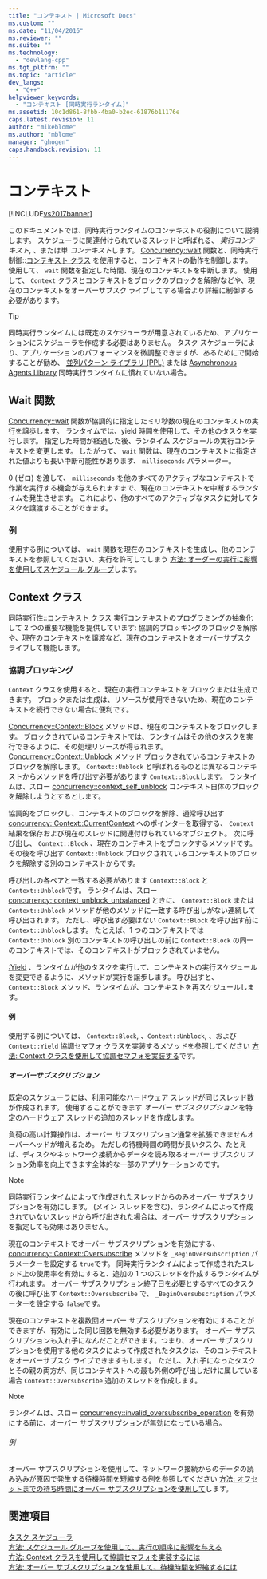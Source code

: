 ```yaml
---
title: "コンテキスト | Microsoft Docs"
ms.custom: ""
ms.date: "11/04/2016"
ms.reviewer: ""
ms.suite: ""
ms.technology: 
  - "devlang-cpp"
ms.tgt_pltfrm: ""
ms.topic: "article"
dev_langs: 
  - "C++"
helpviewer_keywords: 
  - "コンテキスト [同時実行ランタイム]"
ms.assetid: 10c1d861-8fbb-4ba0-b2ec-61876b11176e
caps.latest.revision: 11
author: "mikeblome"
ms.author: "mblome"
manager: "ghogen"
caps.handback.revision: 11
---
```

# コンテキスト
[!INCLUDE[vs2017banner](../../assembler/inline/includes/vs2017banner.md)]

このドキュメントでは、同時実行ランタイムのコンテキストの役割について説明します。 スケジューラに関連付けられているスレッドと呼ばれる、 *実行コンテキスト*, 、または単 *コンテキスト*します。  [Concurrency::wait](../Topic/wait%20Function.md) 関数と、同時実行制御::[コンテキスト クラス](Context%20Class.md) を使用すると、コンテキストの動作を制御します。 使用して、 `wait` 関数を指定した時間、現在のコンテキストを中断します。 使用して、 `Context` クラスとコンテキストをブロックのブロックを解除/などや、現在のコンテキストをオーバーサブスク ライブしてする場合より詳細に制御する必要があります。  
  
> [!TIP]
>  同時実行ランタイムには既定のスケジューラが用意されているため、アプリケーションにスケジューラを作成する必要はありません。 タスク スケジューラにより、アプリケーションのパフォーマンスを微調整できますが、あるためにで開始することが勧め、 [並列パターン ライブラリ (PPL)](../../parallel/concrt/parallel-patterns-library-ppl.md) または [Asynchronous Agents Library](../../parallel/concrt/asynchronous-agents-library.md) 同時実行ランタイムに慣れていない場合。  
  
## <a name="the-wait-function"></a>Wait 関数  
  [Concurrency::wait](../Topic/wait%20Function.md) 関数が協調的に指定したミリ秒数の現在のコンテキストの実行を譲歩します。 ランタイムでは、yield 時間を使用して、その他のタスクを実行します。 指定した時間が経過した後、ランタイム スケジュールの実行コンテキストを変更します。 したがって、 `wait` 関数は、現在のコンテキストに指定された値よりも長い中断可能性があります、 `milliseconds` パラメーター。  
  
 0 (ゼロ) を渡して、 `milliseconds` を他のすべてのアクティブなコンテキストで作業を実行する機会が与えられますまで、現在のコンテキストを中断するランタイムを発生させます。 これにより、他のすべてのアクティブなタスクに対してタスクを譲渡することができます。  
  
### <a name="example"></a>例  
 使用する例については、 `wait` 関数を現在のコンテキストを生成し、他のコンテキストを参照してください、実行を許可してしまう [方法: オーダーの実行に影響を使用してスケジュール グループ](../../parallel/concrt/how-to-use-schedule-groups-to-influence-order-of-execution.md)します。  
  
## <a name="the-context-class"></a>Context クラス  
 同時実行性::[コンテキスト クラス](Context%20Class.md) 実行コンテキストのプログラミングの抽象化して 2 つの重要な機能を提供しています: 協調的ブロッキングのブロックを解除や、現在のコンテキストを譲渡など、現在のコンテキストをオーバーサブスク ライブして機能します。  
  
### <a name="cooperative-blocking"></a>協調ブロッキング  
 `Context` クラスを使用すると、現在の実行コンテキストをブロックまたは生成できます。 ブロックまたは生成は、リソースが使用できないため、現在のコンテキストを続行できない場合に便利です。  
  
  [Concurrency::Context::Block](../Topic/Context::Block%20Method.md) メソッドは、現在のコンテキストをブロックします。 ブロックされているコンテキストでは、ランタイムはその他のタスクを実行できるように、その処理リソースが得られます。  [Concurrency::Context::Unblock](../Topic/Context::Unblock%20Method.md) メソッド ブロックされているコンテキストのブロックを解除します。  `Context::Unblock` と呼ばれるものとは異なるコンテキストからメソッドを呼び出す必要があります `Context::Block`します。 ランタイムは、スロー [concurrency::context_self_unblock](../../parallel/concrt/reference/context-self-unblock-class.md) コンテキスト自体のブロックを解除しようとするとします。  
  
 協調的をブロックし、コンテキストのブロックを解除、通常呼び出す [concurrency::Context::CurrentContext](../Topic/Context::CurrentContext%20Method.md) へのポインターを取得する、 `Context` 結果を保存および現在のスレッドに関連付けられているオブジェクト。 次に呼び出し、 `Context::Block` 、現在のコンテキストをブロックするメソッドです。 その後を呼び出す `Context::Unblock` ブロックされているコンテキストのブロックを解除する別のコンテキストからです。  
  
 呼び出しの各ペアと一致する必要があります `Context::Block` と `Context::Unblock`です。 ランタイムは、スロー [concurrency::context_unblock_unbalanced](../../parallel/concrt/reference/context-unblock-unbalanced-class.md) ときに、 `Context::Block` または `Context::Unblock` メソッドが他のメソッドに一致する呼び出しがない連続して呼び出されます。 ただし、呼び出す必要はない `Context::Block` を呼び出す前に `Context::Unblock`します。 たとえば、1 つのコンテキストでは `Context::Unblock` 別のコンテキストの呼び出しの前に `Context::Block` の同一のコンテキストでは、そのコンテキストがブロックされていません。  
  
  [:Yield](../Topic/Context::Yield%20Method.md) 、ランタイムが他のタスクを実行して、コンテキストの実行スケジュールを変更できるように、メソッドが実行を譲歩します。 呼び出すと、 `Context::Block` メソッド、ランタイムが、コンテキストを再スケジュールします。  
  
#### <a name="example"></a>例  
 使用する例については、 `Context::Block`, 、`Context::Unblock`, 、および `Context::Yield` 協調セマフォ クラスを実装するメソッドを参照してください [方法: Context クラスを使用して協調セマフォを実装する](../../parallel/concrt/how-to-use-the-context-class-to-implement-a-cooperative-semaphore.md)です。  
  
##### <a name="oversubscription"></a>オーバーサブスクリプション  
 既定のスケジューラには、利用可能なハードウェア スレッドが同じスレッド数が作成されます。 使用することができます *オーバー サブスクリプション* を特定のハードウェア スレッドの追加のスレッドを作成します。  
  
 負荷の高い計算操作は、オーバー サブスクリプション通常を拡張できませんオーバーヘッドが増えるため。 ただしの待機時間の時間が長いタスク、たとえば、ディスクやネットワーク接続からデータを読み取るオーバー サブスクリプション効率を向上できます全体的な一部のアプリケーションのです。  
  
> [!NOTE]
>  同時実行ランタイムによって作成されたスレッドからのみオーバー サブスクリプションを有効にします。 (メイン スレッドを含む)、ランタイムによって作成されていないスレッドから呼び出された場合は、オーバー サブスクリプションを指定しても効果はありません。  
  
 現在のコンテキストでオーバー サブスクリプションを有効にする、 [concurrency::Context::Oversubscribe](../Topic/Context::Oversubscribe%20Method.md) メソッドを `_BeginOversubscription` パラメーターを設定する `true`です。 同時実行ランタイムによって作成されたスレッド上の使用率を有効にすると、追加の 1 つのスレッドを作成するランタイムが行われます。 オーバー サブスクリプション終了日を必要とするすべてのタスクの後に呼び出す `Context::Oversubscribe` で、 `_BeginOversubscription` パラメーターを設定する `false`です。  
  
 現在のコンテキストを複数回オーバー サブスクリプションを有効にすることができますが、有効にした同じ回数を無効する必要があります。 オーバー サブスクリプションも入れ子になんだことができます。つまり、オーバー サブスクリプションを使用する他のタスクによって作成されたタスクは、そのコンテキストをオーバーサブスク ライブできますもします。 ただし、入れ子になったタスクとその親の両方が、同じコンテキストへの最も外側の呼び出しだけに属している場合 `Context::Oversubscribe` 追加のスレッドを作成します。  
  
> [!NOTE]
>  ランタイムは、スロー [concurrency::invalid_oversubscribe_operation](../../parallel/concrt/reference/invalid-oversubscribe-operation-class.md) を有効にする前に、オーバー サブスクリプションが無効になっている場合。  
  
###### <a name="example"></a>例  
 オーバー サブスクリプションを使用して、ネットワーク接続からのデータの読み込みが原因で発生する待機時間を短縮する例を参照してください [方法: オフセットまでの待ち時間にオーバー サブスクリプションを使用して](../../parallel/concrt/how-to-use-oversubscription-to-offset-latency.md)します。  
  
## <a name="see-also"></a>関連項目  
 [タスク スケジューラ](../../parallel/concrt/task-scheduler-concurrency-runtime.md)   
 [方法: スケジュール グループを使用して、実行の順序に影響を与える](../../parallel/concrt/how-to-use-schedule-groups-to-influence-order-of-execution.md)   
 [方法: Context クラスを使用して協調セマフォを実装するには](../../parallel/concrt/how-to-use-the-context-class-to-implement-a-cooperative-semaphore.md)   
 [方法: オーバー サブスクリプションを使用して、待機時間を短縮するには](../../parallel/concrt/how-to-use-oversubscription-to-offset-latency.md)

